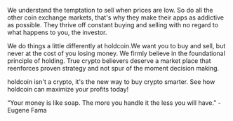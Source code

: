  We understand the temptation to sell when prices are low. So do all the other coin exchange markets, that's why they make their apps as addictive as possible. They thrive off constant buying and selling with no regard to what happens to you, the investor.   

 We do things a little differently at holdcoin.We want you to buy and sell, but never at the cost of you losing money. We firmly believe in the foundational principle of holding. True crypto believers deserve a market place that reenforces proven strategy  and not spur of the moment decision making. 

 holdcoin isn't a crypto, it's the new way to buy crypto smarter. See how holdcoin can maximize your profits today!

 “Your money is like soap. The more you handle it the less you will have.” - Eugene Fama 

